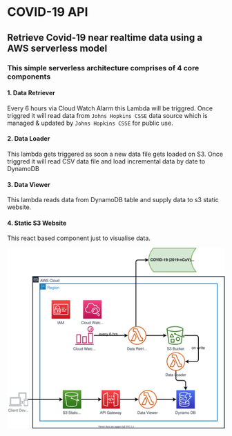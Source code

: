 # COVID-19 API 

## Retrieve Covid-19 near realtime data using a AWS serverless model

### This simple serverless architecture comprises of 4 core components

#### 1. Data Retriever

Every 6 hours via Cloud Watch Alarm this Lambda will be triggred. Once triggred it will read data from `Johns Hopkins CSSE` data source which is managed & updated by `Johns Hopkins CSSE` for public use.

#### 2. Data Loader
This lambda gets triggered as soon a new data file gets loaded on S3. Once triggred it will read CSV data file and load incremental data by date to DynamoDB

#### 3. Data Viewer
This lambda reads data from DynamoDB table and supply data to s3 static website.

#### 4. Static S3 Website
 This react based component just to visualise data.


![Design](covid19-design.svg)
